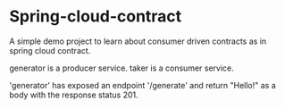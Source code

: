 # Spring-cloud-contract
A simple demo project to learn about consumer driven contracts as in spring cloud contract.

generator is a producer service.
taker is a consumer service.

'generator' has exposed an endpoint '/generate' and return "Hello!" as a body with the response status 201.
